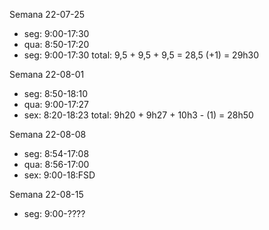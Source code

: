 Semana 22-07-25
- seg: 9:00-17:30
- qua: 8:50-17:20
- seg: 9:00-17:30
total: 9,5 + 9,5 + 9,5 = 28,5 (+1) = 29h30

Semana 22-08-01
- seg: 8:50-18:10
- qua: 9:00-17:27
- sex: 8:20-18:23
total: 9h20 + 9h27 + 10h3 - (1) = 28h50

Semana 22-08-08
- seg: 8:54-17:08
- qua: 8:56-17:00
- sex: 9:00-18:FSD

Semana 22-08-15
- seg: 9:00-????